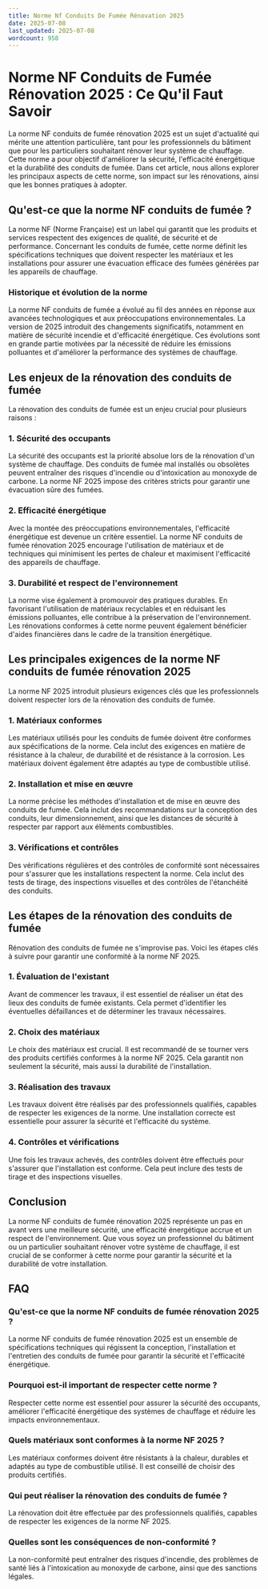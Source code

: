 ```yaml
---
title: Norme Nf Conduits De Fumée Rénovation 2025
date: 2025-07-08
last_updated: 2025-07-08
wordcount: 958
---
```


# Norme NF Conduits de Fumée Rénovation 2025 : Ce Qu'il Faut Savoir

La norme NF conduits de fumée rénovation 2025 est un sujet d'actualité qui mérite une attention particulière, tant pour les professionnels du bâtiment que pour les particuliers souhaitant rénover leur système de chauffage. Cette norme a pour objectif d'améliorer la sécurité, l'efficacité énergétique et la durabilité des conduits de fumée. Dans cet article, nous allons explorer les principaux aspects de cette norme, son impact sur les rénovations, ainsi que les bonnes pratiques à adopter.

## Qu'est-ce que la norme NF conduits de fumée ?

La norme NF (Norme Française) est un label qui garantit que les produits et services respectent des exigences de qualité, de sécurité et de performance. Concernant les conduits de fumée, cette norme définit les spécifications techniques que doivent respecter les matériaux et les installations pour assurer une évacuation efficace des fumées générées par les appareils de chauffage.

### Historique et évolution de la norme

La norme NF conduits de fumée a évolué au fil des années en réponse aux avancées technologiques et aux préoccupations environnementales. La version de 2025 introduit des changements significatifs, notamment en matière de sécurité incendie et d'efficacité énergétique. Ces évolutions sont en grande partie motivées par la nécessité de réduire les émissions polluantes et d'améliorer la performance des systèmes de chauffage.

## Les enjeux de la rénovation des conduits de fumée

La rénovation des conduits de fumée est un enjeu crucial pour plusieurs raisons :

### 1. Sécurité des occupants

La sécurité des occupants est la priorité absolue lors de la rénovation d'un système de chauffage. Des conduits de fumée mal installés ou obsolètes peuvent entraîner des risques d'incendie ou d'intoxication au monoxyde de carbone. La norme NF 2025 impose des critères stricts pour garantir une évacuation sûre des fumées.

### 2. Efficacité énergétique

Avec la montée des préoccupations environnementales, l'efficacité énergétique est devenue un critère essentiel. La norme NF conduits de fumée rénovation 2025 encourage l'utilisation de matériaux et de techniques qui minimisent les pertes de chaleur et maximisent l'efficacité des appareils de chauffage.

### 3. Durabilité et respect de l'environnement

La norme vise également à promouvoir des pratiques durables. En favorisant l'utilisation de matériaux recyclables et en réduisant les émissions polluantes, elle contribue à la préservation de l'environnement. Les rénovations conformes à cette norme peuvent également bénéficier d'aides financières dans le cadre de la transition énergétique.

## Les principales exigences de la norme NF conduits de fumée rénovation 2025

La norme NF 2025 introduit plusieurs exigences clés que les professionnels doivent respecter lors de la rénovation des conduits de fumée.

### 1. Matériaux conformes

Les matériaux utilisés pour les conduits de fumée doivent être conformes aux spécifications de la norme. Cela inclut des exigences en matière de résistance à la chaleur, de durabilité et de résistance à la corrosion. Les matériaux doivent également être adaptés au type de combustible utilisé.

### 2. Installation et mise en œuvre

La norme précise les méthodes d'installation et de mise en œuvre des conduits de fumée. Cela inclut des recommandations sur la conception des conduits, leur dimensionnement, ainsi que les distances de sécurité à respecter par rapport aux éléments combustibles.

### 3. Vérifications et contrôles

Des vérifications régulières et des contrôles de conformité sont nécessaires pour s'assurer que les installations respectent la norme. Cela inclut des tests de tirage, des inspections visuelles et des contrôles de l'étanchéité des conduits.

## Les étapes de la rénovation des conduits de fumée

Rénovation des conduits de fumée ne s'improvise pas. Voici les étapes clés à suivre pour garantir une conformité à la norme NF 2025.

### 1. Évaluation de l'existant

Avant de commencer les travaux, il est essentiel de réaliser un état des lieux des conduits de fumée existants. Cela permet d'identifier les éventuelles défaillances et de déterminer les travaux nécessaires.

### 2. Choix des matériaux

Le choix des matériaux est crucial. Il est recommandé de se tourner vers des produits certifiés conformes à la norme NF 2025. Cela garantit non seulement la sécurité, mais aussi la durabilité de l'installation.

### 3. Réalisation des travaux

Les travaux doivent être réalisés par des professionnels qualifiés, capables de respecter les exigences de la norme. Une installation correcte est essentielle pour assurer la sécurité et l'efficacité du système.

### 4. Contrôles et vérifications

Une fois les travaux achevés, des contrôles doivent être effectués pour s'assurer que l'installation est conforme. Cela peut inclure des tests de tirage et des inspections visuelles.

## Conclusion

La norme NF conduits de fumée rénovation 2025 représente un pas en avant vers une meilleure sécurité, une efficacité énergétique accrue et un respect de l'environnement. Que vous soyez un professionnel du bâtiment ou un particulier souhaitant rénover votre système de chauffage, il est crucial de se conformer à cette norme pour garantir la sécurité et la durabilité de votre installation.

## FAQ

### Qu'est-ce que la norme NF conduits de fumée rénovation 2025 ?

La norme NF conduits de fumée rénovation 2025 est un ensemble de spécifications techniques qui régissent la conception, l'installation et l'entretien des conduits de fumée pour garantir la sécurité et l'efficacité énergétique.

### Pourquoi est-il important de respecter cette norme ?

Respecter cette norme est essentiel pour assurer la sécurité des occupants, améliorer l'efficacité énergétique des systèmes de chauffage et réduire les impacts environnementaux.

### Quels matériaux sont conformes à la norme NF 2025 ?

Les matériaux conformes doivent être résistants à la chaleur, durables et adaptés au type de combustible utilisé. Il est conseillé de choisir des produits certifiés.

### Qui peut réaliser la rénovation des conduits de fumée ?

La rénovation doit être effectuée par des professionnels qualifiés, capables de respecter les exigences de la norme NF 2025.

### Quelles sont les conséquences de non-conformité ?

La non-conformité peut entraîner des risques d'incendie, des problèmes de santé liés à l'intoxication au monoxyde de carbone, ainsi que des sanctions légales.